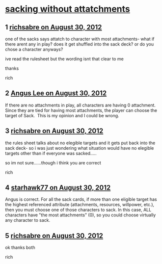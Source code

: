 # [sacking without attatchments](https://community.fantasyflightgames.com/topic/70185-sacking-without-attatchments/)

## 1 [richsabre on August 30, 2012](https://community.fantasyflightgames.com/topic/70185-sacking-without-attatchments/?do=findComment&comment=684933)

one of the sacks says attatch to character with most attachments- what if there arent any in play? does it get shuffled into the sack deck? or do you chose a character anyways?

ive read the rulesheet but the wording isnt that clear to me

thanks

rich

## 2 [Angus Lee on August 30, 2012](https://community.fantasyflightgames.com/topic/70185-sacking-without-attatchments/?do=findComment&comment=684958)

If there are no attachments in play, all characters are having 0 attachment.  Since they are tied for having most attachments, the player can choose the target of Sack.  This is my opinion and I could be wrong.

## 3 [richsabre on August 30, 2012](https://community.fantasyflightgames.com/topic/70185-sacking-without-attatchments/?do=findComment&comment=684959)

the rules sheet talks about no elegible targets and it gets put back into the sack deck- so i was just wondering what situation would have no elegible targets other than if everyone was sacked…..

so im not sure……though i think you are correct

rich

## 4 [starhawk77 on August 30, 2012](https://community.fantasyflightgames.com/topic/70185-sacking-without-attatchments/?do=findComment&comment=685143)

Angus is correct. For all the sack cards, if more than one eligible target has the highest referenced attribute (attachments, resources, willpower, etc.), then you must choose one of those characters to sack. In this case, ALL characters have "the most attachments" (0), so you could choose virtually any character to sack.

## 5 [richsabre on August 30, 2012](https://community.fantasyflightgames.com/topic/70185-sacking-without-attatchments/?do=findComment&comment=685184)

ok thanks both

rich

